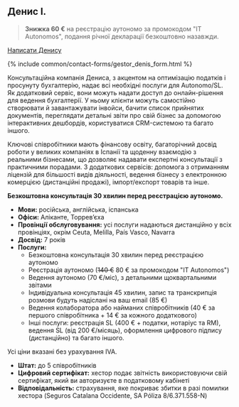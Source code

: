 ## Денис І.

> **Знижка 60 €** на реєстрацію аутономо за промокодом "IT Autonomos", подання річної декларації безкоштовно назавжди.

<a href="#" class="btn-contact-gestor" onclick="contactGestorDenis(); return false;">Написати Денису</a>

{% include common/contact-forms/gestor_denis_form.html %}

Консультаційна компанія Дениса, з акцентом на оптимізацію податків і просунуту бухгалтерію, надає всі необхідні послуги
для Autonomo/SL. Як додатковий сервіс, вони можуть надати доступ до онлайн-рішення для ведення бухгалтерії. У ньому
клієнти можуть самостійно створювати й завантажувати інвойси, бачити список прийнятих документів, переглядати детальні
звіти про свій бізнес за допомогою інтерактивних дешбордів, користуватися CRM-системою та багато іншого.

Ключові співробітники мають фінансову освіту, багаторічний досвід роботи у великих компаніях в Іспанії та щоденну
взаємодію з реальними бізнесами, що дозволяє надавати експертні консультації з практичними порадами. З додаткових
сервісів: допомога з отриманням ліцензій для більшості видів діяльності, ведення бізнесу з електронною комерцією
(дистанційні продажі), імпорт/експорт товарів та інше.

**Безкоштовна консультація 30 хвилин перед реєстрацією аутономо.**

- **Мови:** російська, англійська, іспанська
- **Офіси:** Аліканте, Торрев’єха
- **Провінції обслуговування:** усі послуги надаються дистанційно у всіх провінціях, окрім Ceuta, Melilla, País Vasco,
  Navarra
- **Досвід:** 7 років
- **Послуги:**
    - Безкоштовна консультація 30 хвилин перед реєстрацією аутономо
    - Реєстрація аутономо (<s>140 €</s> 80 € за промокодом "IT Autonomos")
    - Ведення аутономо (70 €/міс), з детальними щоквартальними звітами
    - Індивідуальна консультація 45 хвилин, запис та транскрипція розмови будуть надіслані на ваш email (85 €)
    - Ведення колаборатора або найманих співробітників (40 € за першого співробітника + 14 € за кожного додаткового)
    - Інші послуги: реєстрація SL (400 € + податки, нотаріус та RM), ведення SL (від 200 €/місяць), оформлення цифрового
      підпису (дистанційно) та багато іншого.

Усі ціни вказані без урахування IVA.

- **Штат:** до 5 співробітників
- **Цифровий сертифікат:** хестор подає звітність використовуючи свій сертифікат, який ви авторизуєте в податковому кабінеті
- **Відповідальність:** страхування, яке покриває збитки в разі помилки хестора (Seguros Catalana Occidente, SA Póliza 8/6.371.558-N)
